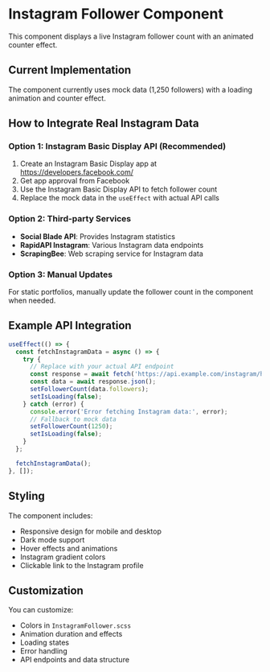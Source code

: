 # Instagram Follower Component

This component displays a live Instagram follower count with an animated counter effect.

## Current Implementation

The component currently uses mock data (1,250 followers) with a loading animation and counter effect.

## How to Integrate Real Instagram Data

### Option 1: Instagram Basic Display API (Recommended)
1. Create an Instagram Basic Display app at https://developers.facebook.com/
2. Get app approval from Facebook
3. Use the Instagram Basic Display API to fetch follower count
4. Replace the mock data in the `useEffect` with actual API calls

### Option 2: Third-party Services
- **Social Blade API**: Provides Instagram statistics
- **RapidAPI Instagram**: Various Instagram data endpoints
- **ScrapingBee**: Web scraping service for Instagram data

### Option 3: Manual Updates
For static portfolios, manually update the follower count in the component when needed.

## Example API Integration

```javascript
useEffect(() => {
  const fetchInstagramData = async () => {
    try {
      // Replace with your actual API endpoint
      const response = await fetch('https://api.example.com/instagram/happyhealthyhols');
      const data = await response.json();
      setFollowerCount(data.followers);
      setIsLoading(false);
    } catch (error) {
      console.error('Error fetching Instagram data:', error);
      // Fallback to mock data
      setFollowerCount(1250);
      setIsLoading(false);
    }
  };

  fetchInstagramData();
}, []);
```

## Styling

The component includes:
- Responsive design for mobile and desktop
- Dark mode support
- Hover effects and animations
- Instagram gradient colors
- Clickable link to the Instagram profile

## Customization

You can customize:
- Colors in `InstagramFollower.scss`
- Animation duration and effects
- Loading states
- Error handling
- API endpoints and data structure 